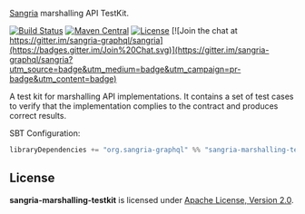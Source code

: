 [Sangria](http://sangria-graphql.org/) marshalling API TestKit.

[![Build Status](https://travis-ci.org/sangria-graphql-org/sangria-marshalling-testkit.svg?branch=master)](https://travis-ci.org/sangria-graphql-org/sangria-marshalling-testkit) [![Maven Central](https://maven-badges.herokuapp.com/maven-central/org.sangria-graphql/sangria-marshalling-testkit_2.11/badge.svg)](https://maven-badges.herokuapp.com/maven-central/org.sangria-graphql/sangria-marshalling-testkit_2.11) [![License](http://img.shields.io/:license-Apache%202-brightgreen.svg)](http://www.apache.org/licenses/LICENSE-2.0.txt) [![Join the chat at https://gitter.im/sangria-graphql/sangria](https://badges.gitter.im/Join%20Chat.svg)](https://gitter.im/sangria-graphql/sangria?utm_source=badge&utm_medium=badge&utm_campaign=pr-badge&utm_content=badge)

A test kit for marshalling API implementations. It contains a set of test cases to verify that the implementation complies to the contract
and produces correct results.

SBT Configuration:

```scala
libraryDependencies += "org.sangria-graphql" %% "sangria-marshalling-testkit" % "1.0.3" % Test
```

## License

**sangria-marshalling-testkit** is licensed under [Apache License, Version 2.0](http://www.apache.org/licenses/LICENSE-2.0).
